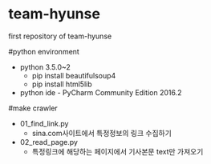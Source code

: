 # team-hyunse
first repository of team-hyunse


#python environment
- python 3.5.0~2
  - pip install beautifulsoup4
  - pip install html5lib
- python ide - PyCharm Community Edition 2016.2


#make crawler
- 01_find_link.py
  - sina.com사이트에서 특정정보의 링크 수집하기
- 02_read_page.py
  - 특정링크에 해당하는 페이지에서 기사본문 text만 가져오기
